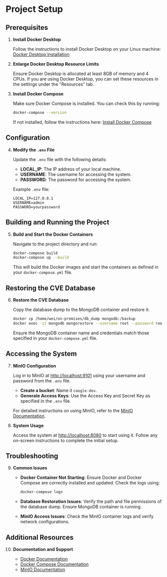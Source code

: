 # Project Setup

## Prerequisites

1. **Install Docker Desktop**

   Follow the instructions to install Docker Desktop on your Linux machine:
   [Docker Desktop Installation](https://docs.docker.com/desktop/install/linux-install/)

2. **Enlarge Docker Desktop Resource Limits**

   Ensure Docker Desktop is allocated at least 8GB of memory and 4 CPUs. If you are using Docker Desktop, you can set these resources in the settings under the "Resources" tab.

3. **Install Docker Compose**

   Make sure Docker Compose is installed. You can check this by running:

   ```sh
   docker-compose --version
   ```

   If not installed, follow the instructions here: [Install Docker Compose](https://docs.docker.com/compose/install/)

## Configuration

4. **Modify the `.env` File**

   Update the `.env` file with the following details:

   - **LOCAL_IP**: The IP address of your local machine.
   - **USERNAME**: The username for accessing the system.
   - **PASSWORD**: The password for accessing the system.

   Example `.env` file:

   ```env
   LOCAL_IP=127.0.0.1
   USERNAME=admin
   PASSWORD=yourpassword
   ```

## Building and Running the Project

5. **Build and Start the Docker Containers**

   Navigate to the project directory and run:

   ```sh
   docker-compose build
   docker-compose up --build
   ```

   This will build the Docker images and start the containers as defined in your `docker-compose.yml` file.

## Restoring the CVE Database

6. **Restore the CVE Database**

   Copy the database dump to the MongoDB container and restore it:

   ```sh
   docker cp /home/wei/on-premises/db_dump mongodb:/backup
   docker exec -it mongodb mongorestore --username root --password rootpassword /backup
   ```

   Ensure the MongoDB container name and credentials match those specified in your `docker-compose.yml` file.

## Accessing the System

7. **MinIO Configuration**

   Log in to MinIO at [http://localhost:9101](http://localhost:9101) using your username and password from the `.env` file.

   - **Create a bucket**: Name it `coogle-dev`.
   - **Generate Access Keys**: Use the Access Key and Secret Key as specified in the `.env` file.

   For detailed instructions on using MinIO, refer to the [MinIO Documentation](https://docs.min.io/).

8. **System Usage**

   Access the system at [http://localhost:8080](http://localhost:8080) to start using it. Follow any on-screen instructions to complete the initial setup.

## Troubleshooting

9. **Common Issues**

   - **Docker Container Not Starting**: Ensure Docker and Docker Compose are correctly installed and updated. Check the logs using:

     ```sh
     docker-compose logs
     ```

   - **Database Restoration Issues**: Verify the path and file permissions of the database dump. Ensure MongoDB container is running.

   - **MinIO Access Issues**: Check the MinIO container logs and verify network configurations.

## Additional Resources

10. **Documentation and Support**

    - [Docker Documentation](https://docs.docker.com/)
    - [Docker Compose Documentation](https://docs.docker.com/compose/)
    - [MinIO Documentation](https://docs.min.io/)
